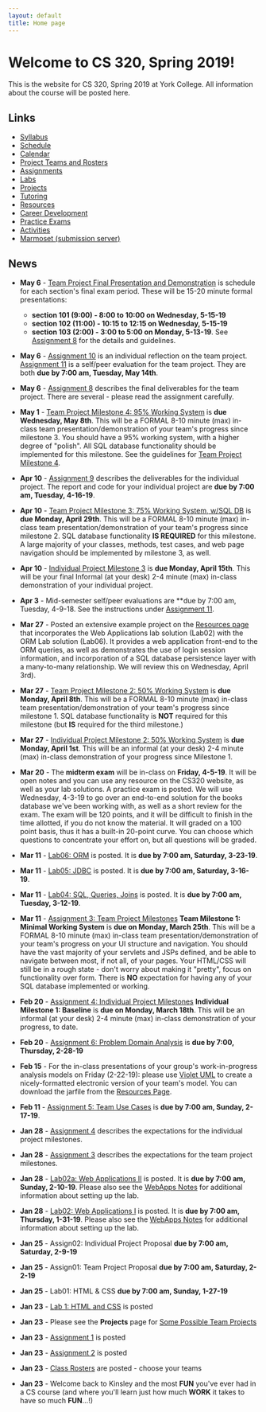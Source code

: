 ```yaml
---
layout: default
title: Home page
---
```


# Welcome to CS 320, Spring 2019!

This is the website for CS 320, Spring 2019 at York College.
All information about the course will be posted here.

## Links

* [Syllabus](syllabus.html)
* [Schedule](schedule.html)
* [Calendar](CS320-Spring2019Calendar.pdf)
* [Project Teams and Rosters](teams-and-rosters/index.html)
* [Assignments](assign/index.html)
* [Labs](labs/index.html)
* [Projects](projects/index.html)
* [Tutoring](CS320-Sp19-TutoringSchedule.pdf)
* [Resources](resources/index.html)
* [Career Development](careers/index.html)
* [Practice Exams](practice/index.html)
* [Activities](activities.html)
* [Marmoset (submission server)](https://cs.ycp.edu/marmoset)

## News

<!-- Commenting out News until it's needed - and the dates will change, anyway

-->

* **May 6** - [Team Project Final Presentation and Demonstration](assign/assign08.html) is schedule for each section's final exam period.  These will be 15-20 minute formal presentations:
	- **section 101 (9:00) - 8:00 to 10:00 on Wednesday, 5-15-19**
	- **section 102 (11:00) - 10:15 to 12:15 on Wednesday, 5-15-19**
	- **section 103 (2:00) - 3:00 to 5:00 on Monday, 5-13-19**.
See [Assignment 8](assign/assign08.html) for the details and guidelines.  

* **May 6** - [Assignment 10](assign/assign10.html) is an individual reflection on the team project.  [Assignment 11](assign/assign11.html) is a self/peer evaluation for the team project.  They are both **due by 7:00 am, Tuesday, May 14th**.

* **May 6** - [Assignment 8](assign/assign08.html) describes the final deliverables for the team project.  There are several - please read the assignment carefully.

* **May 1** - [Team Project Milestone 4: 95% Working System](assign/assign03.html) is **due Wednesday, May 8th**.  This will be a FORMAL 8-10 minute (max) in-class team presentation/demonstration of your team's progress since milestone 3.  You should have a 95% working system, with a higher degree of "polish".  All SQL database functionality should be implemented for this milestone.  See the guidelines for [Team Project Milestone 4](assign/assign03.html).

* **Apr 10** - [Assignment 9](assign/assign09.html) describes the deliverables for the individual project.  The report and code for your individual project are **due by 7:00 am, Tuesday, 4-16-19**.

* **Apr 10** - [Team Project Milestone 3: 75% Working System, w/SQL DB](assign/assign03.html) is **due Monday, April 29th**.  This will be a FORMAL 8-10 minute (max) in-class team presentation/demonstration of your team's progress since milestone 2.  SQL database functionality **IS REQUIRED** for this milestone.  A large majority of your classes, methods, test cases, and web page navigation should be implemented by milestone 3, as well.

* **Apr 10** - [Individual Project Milestone 3](assign/assign04.html) is **due Monday, April 15th**.  This will be your final Informal (at your desk) 2-4 minute (max) in-class demonstration of your individual project.

* **Apr 3** - Mid-semester self/peer evaluations are **due by 7:00 am, Tuesday, 4-9-18.  See the instructions under [Assignment 11](assign/assign11.html).

* **Mar 27** - Posted an extensive example project on the [Resources page](./resources) that incorporates the Web Applications lab solution (Lab02) with the ORM Lab solution (Lab06).  It provides a web application front-end to the ORM queries, as well as demonstrates the use of login session information, and incorporation of a SQL database persistence layer with a many-to-many relationship. We will review this on Wednesday, April 3rd).

* **Mar 27** - [Team Project Milestone 2: 50% Working System](assign/assign03.html) is **due Monday, April 8th**.  This will be a FORMAL 8-10 minute (max) in-class team presentation/demonstration of your team's progress since milestone 1.  SQL database functionality is **NOT** required for this milestone (but **IS** required for the third milestone.)

* **Mar 27** - [Individual Project Milestone 2: 50% Working System](assign/assign04.html) is **due Monday, April 1st**.  This will be an informal (at your desk) 2-4 minute (max) in-class demonstration of your progress since Milestone 1.

* **Mar 20** - The **midterm exam** will be in-class on **Friday, 4-5-19**.  It will be open notes and you can use any resource on the CS320 website, as well as your lab solutions.  A practice exam is posted.  We will use Wednesday, 4-3-19 to go over an end-to-end solution for the books database we've been working with, as well as a short review for the exam.  The exam will be 120 points, and it will be difficult to finish in the time allotted, if you do not know the material.  It will graded on a 100 point basis, thus it has a built-in 20-point curve.  You can choose which questions to concentrate your effort on, but all questions will be graded.

* **Mar 11** - [Lab06: ORM](labs/lab06.html) is posted.  It is **due by 7:00 am, Saturday, 3-23-19**.

* **Mar 11** - [Lab05: JDBC](labs/lab05.html) is posted.  It is **due by 7:00 am, Saturday, 3-16-19**.

* **Mar 11** - [Lab04: SQL, Queries, Joins](labs/lab04.html) is posted.  It is **due by 7:00 am, Tuesday, 3-12-19**.

* **Mar 11** - [Assignment 3: Team Project Milestones](assign/assign03.html) **Team Milestone 1: Minimal Working System** is **due on Monday, March 25th**.    This will be a FORMAL 8-10 minute (max) in-class team presentation/demonstration of your team's progress on your UI structure and navigation.  You should have the vast majority of your servlets and JSPs defined, and be able to navigate between most, if not all, of your pages.  Your HTML/CSS will still be in a rough state - don't worry about making it "pretty", focus on functionality over form.  There is **NO** expectation for having any of your SQL database implemented or working.

* **Feb 20** - [Assignment 4: Individual Project Milestones](assign/assign04.html) **Individual Milestone 1: Baseline** is **due on Monday, March 18th**.  This will be an informal (at your desk) 2-4 minute (max) in-class demonstration of your progress, to date.

* **Feb 20** - [Assignment 6: Problem Domain Analysis](assign/assign06.html) is **due by 7:00, Thursday, 2-28-19**

* **Feb 15** - For the in-class presentations of your group's work-in-progress analysis models on Friday (2-22-19): please use [Violet UML](http://alexdp.free.fr/violetumleditor/page.php) to create a nicely-formatted electronic version of your team's model.  You can download the jarfile from the [Resources Page](resources/index.html).

* **Feb 11** - [Assignment 5: Team Use Cases](assign/assign05.html) is **due by 7:00 am, Sunday, 2-17-19**.

* **Jan 28** - [Assignment 4](assign/assign04.html) describes the expectations for the individual project milestones.
* **Jan 28** - [Assignment 3](assign/assign03.html) describes the expectations for the team project milestones.
* **Jan 28** - [Lab02a: Web Applications II](labs/lab02a.html) is posted.  It is **due by 7:00 am, Sunday, 2-10-19**.  Please also see the [WebApps Notes](labs/lab02_notes.html) for additional information about setting up the lab.
* **Jan 28** - [Lab02: Web Applications I](labs/lab02.html) is posted.  It is **due by 7:00 am, Thursday, 1-31-19**.  Please also see the [WebApps Notes](labs/lab02_notes.html) for additional information about setting up the lab.

* **Jan 25** - Assign02: Individual Project Proposal **due by 7:00 am, Saturday, 2-9-19**
* **Jan 25** - Assign01: Team Project Proposal **due by 7:00 am, Saturday, 2-2-19**
* **Jan 25** - Lab01: HTML & CSS **due by 7:00 am, Sunday, 1-27-19**

* **Jan 23** - [Lab 1: HTML and CSS](labs/lab01.html) is posted
* **Jan 23** - Please see the **Projects** page for [Some Possible Team Projects](projects/index.html)
* **Jan 23** - [Assignment 1](assign/assign01.html) is posted
* **Jan 23** - [Assignment 2](assign/assign02.html) is posted
* **Jan 23** - [Class Rosters](teams-and-rosters/index.html) are posted - choose your teams
* **Jan 23** - Welcome back to Kinsley and the most **FUN** you've ever had in a CS course (and where you'll learn just how much **WORK** it takes to have so much **FUN**...!)